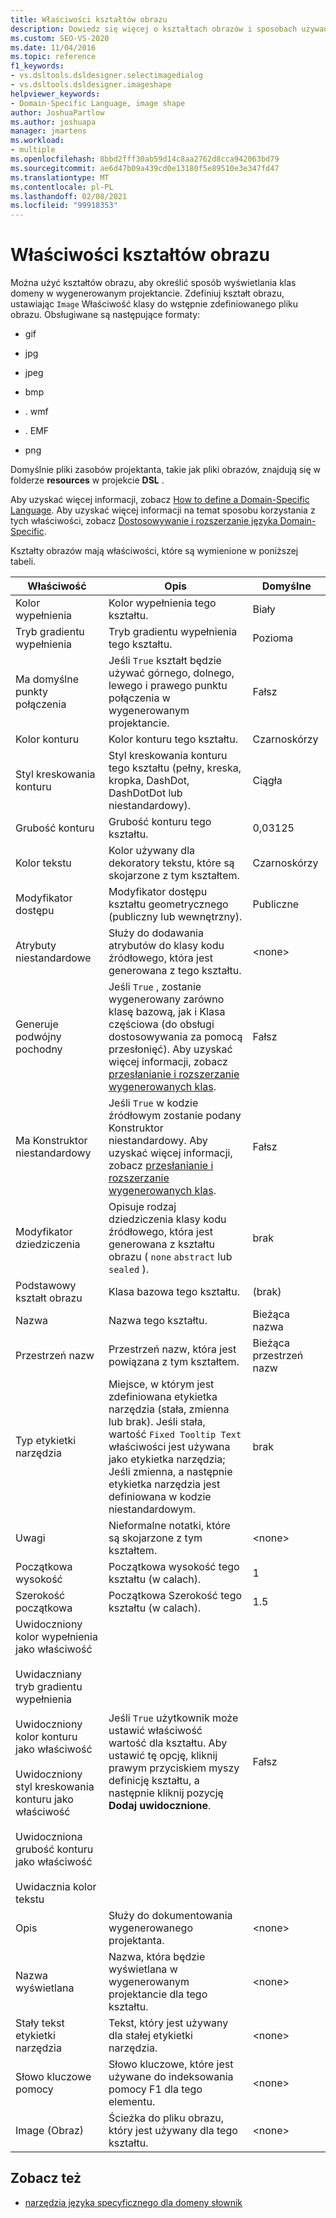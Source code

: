 ```yaml
---
title: Właściwości kształtów obrazu
description: Dowiedz się więcej o kształtach obrazów i sposobach używania kształtów obrazu w celu określenia sposobu wyświetlania klas domeny w wygenerowanym projektancie.
ms.custom: SEO-VS-2020
ms.date: 11/04/2016
ms.topic: reference
f1_keywords:
- vs.dsltools.dsldesigner.selectimagedialog
- vs.dsltools.dsldesigner.imageshape
helpviewer_keywords:
- Domain-Specific Language, image shape
author: JoshuaPartlow
ms.author: joshuapa
manager: jmartens
ms.workload:
- multiple
ms.openlocfilehash: 8bbd2fff30ab59d14c8aa2762d8cca942063bd79
ms.sourcegitcommit: ae6d47b09a439cd0e13180f5e89510e3e347fd47
ms.translationtype: MT
ms.contentlocale: pl-PL
ms.lasthandoff: 02/08/2021
ms.locfileid: "99918353"
---
```

# <a name="properties-of-image-shapes"></a>Właściwości kształtów obrazu

Można użyć kształtów obrazu, aby określić sposób wyświetlania klas domeny w wygenerowanym projektancie. Zdefiniuj kształt obrazu, ustawiając `Image` Właściwość klasy do wstępnie zdefiniowanego pliku obrazu. Obsługiwane są następujące formaty:

- gif

- jpg

- jpeg

- bmp

- . wmf

- . EMF

- png

Domyślnie pliki zasobów projektanta, takie jak pliki obrazów, znajdują się w folderze **resources** w projekcie **DSL** .

Aby uzyskać więcej informacji, zobacz [How to define a Domain-Specific Language](../modeling/how-to-define-a-domain-specific-language.md). Aby uzyskać więcej informacji na temat sposobu korzystania z tych właściwości, zobacz [Dostosowywanie i rozszerzanie języka Domain-Specific](../modeling/customizing-and-extending-a-domain-specific-language.md).

Kształty obrazów mają właściwości, które są wymienione w poniższej tabeli.

|Właściwość|Opis|Domyślne|
|-|-|-|
|Kolor wypełnienia|Kolor wypełnienia tego kształtu.|Biały|
|Tryb gradientu wypełnienia|Tryb gradientu wypełnienia tego kształtu.|Pozioma|
|Ma domyślne punkty połączenia|Jeśli `True` kształt będzie używać górnego, dolnego, lewego i prawego punktu połączenia w wygenerowanym projektancie.|Fałsz|
|Kolor konturu|Kolor konturu tego kształtu.|Czarnoskórzy|
|Styl kreskowania konturu|Styl kreskowania konturu tego kształtu (pełny, kreska, kropka, DashDot, DashDotDot lub niestandardowy).|Ciągła|
|Grubość konturu|Grubość konturu tego kształtu.|0,03125|
|Kolor tekstu|Kolor używany dla dekoratory tekstu, które są skojarzone z tym kształtem.|Czarnoskórzy|
|Modyfikator dostępu|Modyfikator dostępu kształtu geometrycznego (publiczny lub wewnętrzny).|Publiczne|
|Atrybuty niestandardowe|Służy do dodawania atrybutów do klasy kodu źródłowego, która jest generowana z tego kształtu.|\<none>|
|Generuje podwójny pochodny|Jeśli `True` , zostanie wygenerowany zarówno klasę bazową, jak i Klasa częściowa (do obsługi dostosowywania za pomocą przesłonięć). Aby uzyskać więcej informacji, zobacz [przesłanianie i rozszerzanie wygenerowanych klas](../modeling/overriding-and-extending-the-generated-classes.md).|Fałsz|
|Ma Konstruktor niestandardowy|Jeśli `True` w kodzie źródłowym zostanie podany Konstruktor niestandardowy. Aby uzyskać więcej informacji, zobacz [przesłanianie i rozszerzanie wygenerowanych klas](../modeling/overriding-and-extending-the-generated-classes.md).|Fałsz|
|Modyfikator dziedziczenia|Opisuje rodzaj dziedziczenia klasy kodu źródłowego, która jest generowana z kształtu obrazu ( `none` `abstract` lub `sealed` ).|brak|
|Podstawowy kształt obrazu|Klasa bazowa tego kształtu.|(brak)|
|Nazwa|Nazwa tego kształtu.|Bieżąca nazwa|
|Przestrzeń nazw|Przestrzeń nazw, która jest powiązana z tym kształtem.|Bieżąca przestrzeń nazw|
|Typ etykietki narzędzia|Miejsce, w którym jest zdefiniowana etykietka narzędzia (stała, zmienna lub brak). Jeśli stała, wartość `Fixed Tooltip Text` właściwości jest używana jako etykietka narzędzia; Jeśli zmienna, a następnie etykietka narzędzia jest definiowana w kodzie niestandardowym.|brak|
|Uwagi|Nieformalne notatki, które są skojarzone z tym kształtem.|\<none>|
|Początkowa wysokość|Początkowa wysokość tego kształtu (w calach).|1|
|Szerokość początkowa|Początkowa Szerokość tego kształtu (w calach).|1.5|
|Uwidoczniony kolor wypełnienia jako właściwość<br /><br /> Uwidaczniany tryb gradientu wypełnienia<br /><br /> Uwidoczniony kolor konturu jako właściwość<br /><br /> Uwidoczniony styl kreskowania konturu jako właściwość<br /><br /> Uwidoczniona grubość konturu jako właściwość<br /><br /> Uwidacznia kolor tekstu|Jeśli `True` użytkownik może ustawić właściwość wartość dla kształtu. Aby ustawić tę opcję, kliknij prawym przyciskiem myszy definicję kształtu, a następnie kliknij pozycję **Dodaj uwidocznione**.|Fałsz|
|Opis|Służy do dokumentowania wygenerowanego projektanta.|\<none>|
|Nazwa wyświetlana|Nazwa, która będzie wyświetlana w wygenerowanym projektancie dla tego kształtu.|\<none>|
|Stały tekst etykietki narzędzia|Tekst, który jest używany dla stałej etykietki narzędzia.|\<none>|
|Słowo kluczowe pomocy|Słowo kluczowe, które jest używane do indeksowania pomocy F1 dla tego elementu.|\<none>|
|Image (Obraz)|Ścieżka do pliku obrazu, który jest używany dla tego kształtu.|\<none>|

## <a name="see-also"></a>Zobacz też

- [narzędzia języka specyficznego dla domeny słownik](/previous-versions/bb126564(v=vs.100))